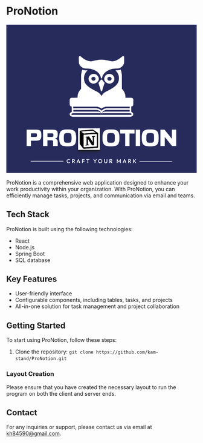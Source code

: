 # ProNotion

![ProNotion Logo](./client/frontend//src/assets/logo.png)

ProNotion is a comprehensive web application designed to enhance your work productivity within your organization. With ProNotion, you can efficiently manage tasks, projects, and communication via email and teams.

## Tech Stack

ProNotion is built using the following technologies:

- React
- Node.js
- Spring Boot
- SQL database

## Key Features

- User-friendly interface
- Configurable components, including tables, tasks, and projects
- All-in-one solution for task management and project collaboration

## Getting Started

To start using ProNotion, follow these steps:

1. Clone the repository: `git clone https://github.com/kam-stand/ProNotion.git`

### Layout Creation

Please ensure that you have created the necessary layout to run the program on both the client and server ends.

## Contact

For any inquiries or support, please contact us via email at kh84590@gmail.com.

